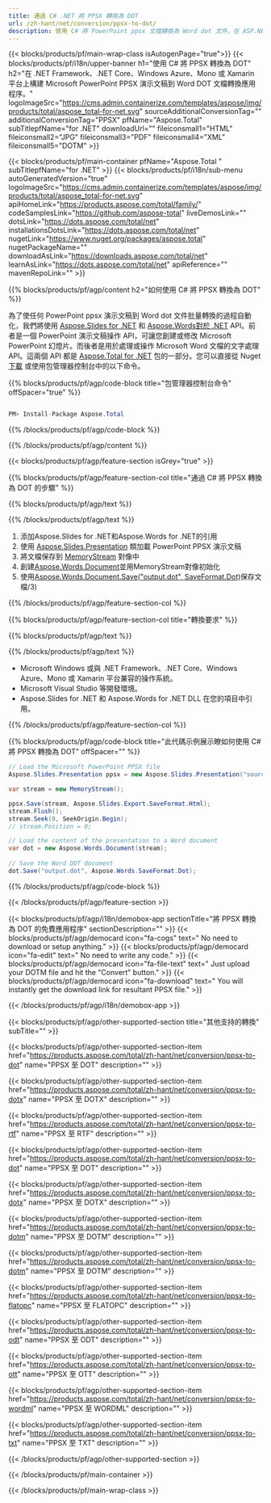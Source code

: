 ```yaml
---
title: 通過 C# .NET 將 PPSX 轉換為 DOT 
url: /zh-hant/net/conversion/ppsx-to-dot/ 
description: 使用 C# 將 PowerPoint ppsx 文檔轉換為 Word dot 文件。在 ASP.NET 或其他 .NET 應用程序中轉換多個文件。
---
```


{{< blocks/products/pf/main-wrap-class isAutogenPage="true">}}
{{< blocks/products/pf/i18n/upper-banner h1="使用 C# 將 PPSX 轉換為 DOT" h2="在 .NET Framework、.NET Core、Windows Azure、Mono 或 Xamarin 平台上構建 Microsoft PowerPoint PPSX 演示文稿到 Word DOT 文檔轉換應用程序。" logoImageSrc="https://cms.admin.containerize.com/templates/aspose/img/products/total/aspose_total-for-net.svg" sourceAdditionalConversionTag="" additionalConversionTag="PPSX" pfName="Aspose.Total" subTitlepfName="for .NET" downloadUrl="" fileiconsmall1="HTML" fileiconsmall2="JPG" fileiconsmall3="PDF" fileiconsmall4="XML" fileiconsmall5="DOTM" >}}

{{< blocks/products/pf/main-container pfName="Aspose.Total " subTitlepfName="for .NET" >}}
{{< blocks/products/pf/i18n/sub-menu autoGeneratedVersion="true" logoImageSrc="https://cms.admin.containerize.com/templates/aspose/img/products/total/aspose_total-for-net.svg" apiHomeLink="https://products.aspose.com/total/family/" codeSamplesLink="https://github.com/aspose-total" liveDemosLink="" dotsLink="https://dots.aspose.com/total/net" installationsDotsLink="https://dots.aspose.com/total/net" nugetLink="https://www.nuget.org/packages/aspose.total" nugetPackageName="" downloadAsLink="https://downloads.aspose.com/total/net" learnAsLink="https://dots.aspose.com/total/net" apiReference="" mavenRepoLink="" >}}

{{% blocks/products/pf/agp/content h2="如何使用 C# 將 PPSX 轉換為 DOT" %}}

為了使任何 PowerPoint ppsx 演示文稿到 Word dot 文件批量轉換的過程自動化，我們將使用 [Aspose.Slides for .NET](https://products.aspose.com/slides/net) 和 [Aspose.Words對於 .NET](https://products.aspose.com/words/net) API。前者是一個 PowerPoint 演示文稿操作 API，可讓您創建或修改 Microsoft PowerPoint 幻燈片。而後者是用於處理或操作 Microsoft Word 文檔的文字處理 API。這兩個 API 都是 [Aspose.Total for .NET](https://products.aspose.com/total/net) 包的一部分。您可以直接從 Nuget [下載](https://downloads.aspose.com/) 或使用包管理器控制台中的以下命令。

{{% blocks/products/pf/agp/code-block title="包管理器控制台命令" offSpacer="true" %}}

```cs

PM> Install-Package Aspose.Total

```

{{% /blocks/products/pf/agp/code-block %}}

{{% /blocks/products/pf/agp/content %}}

{{< blocks/products/pf/agp/feature-section isGrey="true" >}}

{{% blocks/products/pf/agp/feature-section-col title="通過 C# 將 PPSX 轉換為 DOT 的步驟" %}}

{{% blocks/products/pf/agp/text %}}

{{% /blocks/products/pf/agp/text %}}

1. 添加Aspose.Slides for .NET和Aspose.Words for .NET的引用
1. 使用 [Aspose.Slides.Presentation](https://apireference.aspose.com/slides/net/aspose.slides/presentation) 類加載 PowerPoint PPSX 演示文稿
1. 將文檔保存到 [MemoryStream](https://dots.microsoft.com/en-us/dotnet/api/system.io.memorystream?view=net-5.0) 對像中
1. 創建[Aspose.Words.Document](https://apireference.aspose.com/words/net/aspose.words/document)並用MemoryStream對像初始化
1. 使用[Aspose.Words.Document.Save("output.dot", SaveFormat.Dot)](https://apireference.aspose.com/words/net/aspose.words.document/save/methods)保存文檔/3)

{{% /blocks/products/pf/agp/feature-section-col %}}

{{% blocks/products/pf/agp/feature-section-col title="轉換要求" %}}

{{% blocks/products/pf/agp/text %}}

{{% /blocks/products/pf/agp/text %}}

- Microsoft Windows 或與 .NET Framework、.NET Core、Windows Azure、Mono 或 Xamarin 平台兼容的操作系統。
- Microsoft Visual Studio 等開發環境。
- Aspose.Slides for .NET 和 Aspose.Words for .NET DLL 在您的項目中引用。

{{% /blocks/products/pf/agp/feature-section-col %}}

{{% blocks/products/pf/agp/code-block title="此代碼示例展示瞭如何使用 C# 將 PPSX 轉換為 DOT" offSpacer="" %}}

```cs
// Load the Microsoft PowerPoint PPSX file
Aspose.Slides.Presentation ppsx = new Aspose.Slides.Presentation("source.ppsx");

var stream = new MemoryStream();

ppsx.Save(stream, Aspose.Slides.Export.SaveFormat.Html);
stream.Flush();
stream.Seek(0, SeekOrigin.Begin);
// stream.Position = 0;

// Load the content of the presentation to a Word document
var dot = new Aspose.Words.Document(stream);
      
// Save the Word DOT document
dot.Save("output.dot", Aspose.Words.SaveFormat.Dot);

```

{{% /blocks/products/pf/agp/code-block %}}

{{< /blocks/products/pf/agp/feature-section >}}


<!-- aboutfile Starts -->

{{< blocks/products/pf/agp/i18n/demobox-app sectionTitle="將 PPSX 轉換為 DOT 的免費應用程序" sectionDescription="" >}}
        {{< blocks/products/pf/agp/democard icon="fa-cogs" text=" No need to download or setup anything." >}}
        {{< blocks/products/pf/agp/democard icon="fa-edit" text=" No need to write any code." >}}
        {{< blocks/products/pf/agp/democard icon="fa-file-text" text=" Just upload your DOTM file and hit the \"Convert\" button." >}}
        {{< blocks/products/pf/agp/democard icon="fa-download" text=" You will instantly get the download link for resultant PPSX file." >}}

{{< /blocks/products/pf/agp/i18n/demobox-app >}}

<!-- aboutfile Ends -->

{{< blocks/products/pf/agp/other-supported-section title="其他支持的轉換" subTitle="" >}}

{{< blocks/products/pf/agp/other-supported-section-item href="https://products.aspose.com/total/zh-hant/net/conversion/ppsx-to-dot" name="PPSX 至 DOT" description="" >}}

{{< blocks/products/pf/agp/other-supported-section-item href="https://products.aspose.com/total/zh-hant/net/conversion/ppsx-to-dotx" name="PPSX 至 DOTX" description="" >}}

{{< blocks/products/pf/agp/other-supported-section-item href="https://products.aspose.com/total/zh-hant/net/conversion/ppsx-to-rtf" name="PPSX 至 RTF" description="" >}}

{{< blocks/products/pf/agp/other-supported-section-item href="https://products.aspose.com/total/zh-hant/net/conversion/ppsx-to-dot" name="PPSX 至 DOT" description="" >}}

{{< blocks/products/pf/agp/other-supported-section-item href="https://products.aspose.com/total/zh-hant/net/conversion/ppsx-to-dotx" name="PPSX 至 DOTX" description="" >}}

{{< blocks/products/pf/agp/other-supported-section-item href="https://products.aspose.com/total/zh-hant/net/conversion/ppsx-to-dotm" name="PPSX 至 DOTM" description="" >}}

{{< blocks/products/pf/agp/other-supported-section-item href="https://products.aspose.com/total/zh-hant/net/conversion/ppsx-to-dotm" name="PPSX 至 DOTM" description="" >}}

{{< blocks/products/pf/agp/other-supported-section-item href="https://products.aspose.com/total/zh-hant/net/conversion/ppsx-to-flatopc" name="PPSX 至 FLATOPC" description="" >}}

{{< blocks/products/pf/agp/other-supported-section-item href="https://products.aspose.com/total/zh-hant/net/conversion/ppsx-to-odt" name="PPSX 至 ODT" description="" >}}

{{< blocks/products/pf/agp/other-supported-section-item href="https://products.aspose.com/total/zh-hant/net/conversion/ppsx-to-ott" name="PPSX 至 OTT" description="" >}}

{{< blocks/products/pf/agp/other-supported-section-item href="https://products.aspose.com/total/zh-hant/net/conversion/ppsx-to-wordml" name="PPSX 至 WORDML" description="" >}}

{{< blocks/products/pf/agp/other-supported-section-item href="https://products.aspose.com/total/zh-hant/net/conversion/ppsx-to-txt" name="PPSX 至 TXT" description="" >}}



{{< /blocks/products/pf/agp/other-supported-section >}}

{{< /blocks/products/pf/main-container >}}
    
{{< /blocks/products/pf/main-wrap-class >}}